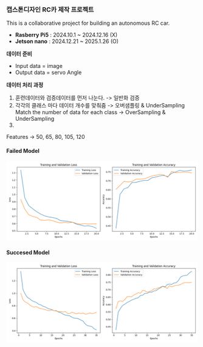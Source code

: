 ### 캡스톤디자인 RC카 제작 프로젝트 
This is a collaborative project for building an autonomous RC car.

- **Rasberry Pi5** : 2024.10.1 ~ 2024.12.16 (X)
- **Jetson nano** : 2024.12.21 ~ 2025.1.26 (O)

**데이터 준비**
- Input data = image  
- Output data = servo Angle <br>

**데이터 처리 과정**
1. 훈련데이터와 검증데이터를 먼저 나눈다. -> 일반화 검증
2. 각각의 클래스 마다 데이터 개수를 맞춰줌 -> 오버샘플링 & UnderSampling  <br>
Match the number of data for each class -> OverSampling & UnderSampling
3. 
Features -> 50, 65, 80, 105, 120

#### **Failed Model**
![Failed Model](https://github.com/youngmin109/RC_CAR/blob/main/IMAGE/training_metrics_cpu(ModelA).png)

#### **Succesed Model**
![Succesed Model](https://github.com/youngmin109/RC_CAR/blob/main/IMAGE/training_metrics_cpu(ModelB).png)
